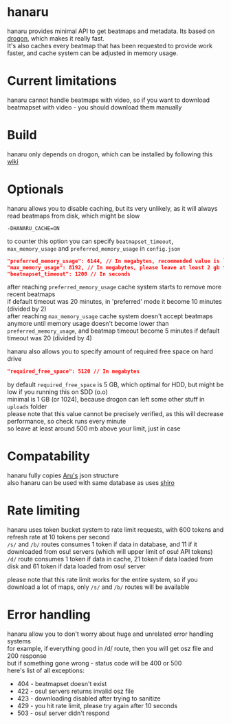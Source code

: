# hanaru

hanaru provides minimal API to get beatmaps and metadata. Its based on [drogon][1], which makes it really fast.<br>
It's also caches every beatmap that has been requested to provide work faster, and cache system can be adjusted in memory usage.
<!-- TODO: Might add some test here? -->

# Current limitations

hanaru cannot handle beatmaps with video, so if you want to download beatmapset with video - you should download them manually

# Build

hanaru only depends on drogon, which can be installed by following this [wiki][2]

# Optionals

hanaru allows you to disable caching, but its very unlikely, as it will always read beatmaps from disk, which might be slow<br>
```
-DHANARU_CACHE=ON
```
to counter this option you can specify `beatmapset_timeout`, `max_memory_usage` and `preferred_memory_usage` in `config.json`
```json
"preferred_memory_usage": 6144, // In megabytes, recommended value is `max_memory_usage` / 2
"max_memory_usage": 8192, // In megabytes, please leave at least 2 gb for your system!
"beatmapset_timeout": 1200 // In seconds
```
after reaching `preferred_memory_usage` cache system starts to remove more recent beatmaps<br>
if default timeout was 20 minutes, in 'preferred' mode it become 10 minutes (divided by 2)<br>
after reaching `max_memory_usage` cache system doesn't accept beatmaps anymore until memory usage doesn't become lower than `preferred_memory_usage`, and beatmap timeout become 5 minutes if default timeout was 20 (divided by 4)


hanaru also allows you to specify amount of required free space on hard drive
```json
"required_free_space": 5120 // In megabytes
```
by default `required_free_space` is 5 GB, which optimal for HDD, but might be low if you running this on SDD (o.o)<br>
minimal is 1 GB (or 1024), because drogon can left some other stuff in `uploads` folder<br>
please note that this value cannot be precisely verified, as this will decrease performance, so check runs every minute<br>
so leave at least around 500 mb above your limit, just in case

# Compatability
hanaru fully copies [Aru's][3] json structure<br>
also hanaru can be used with same database as uses [shiro][4]

# Rate limiting
hanaru uses token bucket system to rate limit requests, with 600 tokens and refresh rate at 10 tokens per second<br>
`/s/` and `/b/` routes consumes 1 token if data in database, and 11 if it downloaded from osu! servers (which will upper limit of osu! API tokens)<br>
`/d/` route consumes 1 token if data in cache, 21 token if data loaded from disk and 61 token if data loaded from osu! server

please note that this rate limit works for the entire system, so if you download a lot of maps, only `/s/` and `/b/` routes will be available

# Error handling
hanaru allow you to don't worry about huge and unrelated error handling systems<br>
for example, if everything good in /d/ route, then you will get osz file and 200 response<br>
but if something gone wrong - status code will be 400 or 500<br>
here's list of all exceptions:
- 404 - beatmapset doesn't exist
- 422 - osu! servers returns invalid osz file
- 423 - downloading disabled after trying to sanitize
- 429 - you hit rate limit, please try again after 10 seconds
- 503 - osu! server didn't respond

[1]: https://github.com/drogonframework/drogon
[2]: https://github.com/drogonframework/drogon/wiki/ENG-02-Installation
[3]: https://github.com/Rynnya/Aru
[4]: https://github.com/Rynnya/shiro